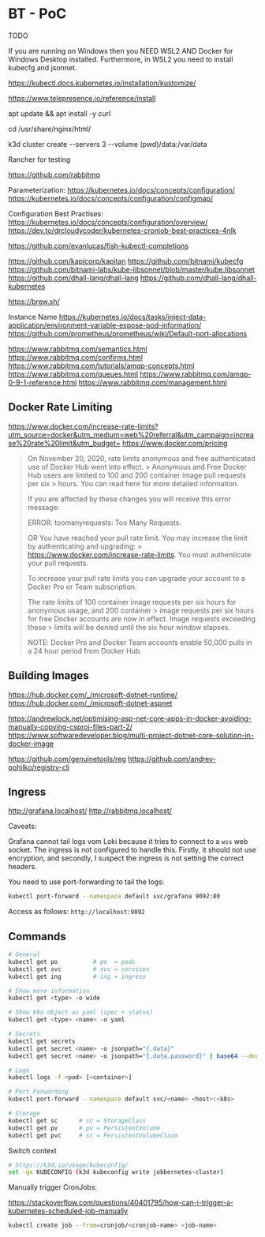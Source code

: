 # BT - PoC

TODO

If you are running on Windows then you NEED WSL2 AND Docker for Windows Desktop
installed. Furthermore, in WSL2 you need to install kubecfg and jsonnet.


https://kubectl.docs.kubernetes.io/installation/kustomize/

https://www.telepresence.io/reference/install

apt update && apt install -y curl

cd /usr/share/nginx/html/

k3d cluster create --servers 3 --volume (pwd)/data:/var/data

Rancher for testing

https://github.com/rabbitmq


Parameterization:
https://kubernetes.io/docs/concepts/configuration/
https://kubernetes.io/docs/concepts/configuration/configmap/

Configuration Best Practises:
https://kubernetes.io/docs/concepts/configuration/overview/
https://dev.to/drcloudycoder/kubernetes-cronjob-best-practices-4nlk

https://github.com/evanlucas/fish-kubectl-completions

https://github.com/kapicorp/kapitan
https://github.com/bitnami/kubecfg
https://github.com/bitnami-labs/kube-libsonnet/blob/master/kube.libsonnet
https://github.com/dhall-lang/dhall-lang
https://github.com/dhall-lang/dhall-kubernetes

https://brew.sh/

Instance Name
https://kubernetes.io/docs/tasks/inject-data-application/environment-variable-expose-pod-information/
https://github.com/prometheus/prometheus/wiki/Default-port-allocations


https://www.rabbitmq.com/semantics.html
https://www.rabbitmq.com/confirms.html
https://www.rabbitmq.com/tutorials/amqp-concepts.html
https://www.rabbitmq.com/queues.html
https://www.rabbitmq.com/amqp-0-9-1-reference.html
https://www.rabbitmq.com/management.html

## Docker Rate Limiting

https://www.docker.com/increase-rate-limits?utm_source=docker&utm_medium=web%20referral&utm_campaign=increase%20rate%20limit&utm_budget=
https://www.docker.com/pricing

> On November 20, 2020, rate limits anonymous and free authenticated use of Docker Hub went into effect. > Anonymous and Free Docker Hub users are limited to 100 and 200 container image pull requests per six > hours. You can read here for more detailed information.
> 
> If you are affected by these changes you will receive this error message:
> 
> ERROR: toomanyrequests: Too Many Requests.
> 
> OR
> You have reached your pull rate limit. You may increase the limit by authenticating and upgrading: > https://www.docker.com/increase-rate-limits. You must authenticate your pull requests.
> 
> To increase your pull rate limits you can upgrade your account to a Docker Pro or Team subscription.
> 
> The rate limits of 100 container image requests per six hours for anonymous usage, and 200 container > image requests per six hours for free Docker accounts are now in effect. Image requests exceeding these > limits will be denied until the six hour window elapses.
> 
> NOTE: Docker Pro and Docker Team accounts enable 50,000 pulls in a 24 hour period from Docker Hub.  

## Building Images

https://hub.docker.com/_/microsoft-dotnet-runtime/
https://hub.docker.com/_/microsoft-dotnet-aspnet

https://andrewlock.net/optimising-asp-net-core-apps-in-docker-avoiding-manually-copying-csproj-files-part-2/
https://www.softwaredeveloper.blog/multi-project-dotnet-core-solution-in-docker-image

https://github.com/genuinetools/reg
https://github.com/andrey-pohilko/registry-cli

## Ingress

http://grafana.localhost/
http://rabbitmq.localhost/

Caveats:

Grafana cannot tail logs vom Loki because it tries to connect to a `wss` web
socket. The ingress is not configured to handle this. Firstly, it should not use
encryption, and secondly, I suspect the ingress is not setting the correct
headers.

You need to use port-forwarding to tail the logs:

```sh
kubectl port-forward --namespace default svc/grafana 9092:80
```

Access as follows: `http://localhost:9092`

## Commands

```sh
# General
kubectl get po          # po  = pods
kubectl get svc         # svc = services
kubectl get ing         # ing = ingress

# Show more information
kubectl get <type> -o wide

# Show k8s object as yaml (spec + status)
kubectl get <type> <name> -o yaml

# Secrets
kubectl get secrets
kubectl get secret <name> -o jsonpath="{.data}"
kubectl get secret <name> -o jsonpath="{.data.password}" | base64 --decode

# Logs
kubectl logs -f <pod> [<container>]

# Port Forwarding
kubectl port-forward --namespace default svc/<name> <host>:<k8s>

# Storage
kubectl get sc      # sc = StorageClass
kubectl get pv      # pv = PersistentVolume
kubectl get pvc     # sc = PersistentVolumeClaim
```

Switch context

```sh
# https://k3d.io/usage/kubeconfig/
set -gx KUBECONFIG (k3d kubeconfig write jobbernetes-cluster)
```

Manually trigger CronJobs:

https://stackoverflow.com/questions/40401795/how-can-i-trigger-a-kubernetes-scheduled-job-manually

```sh
kubectl create job --from=cronjob/<cronjob-name> <job-name>
```

